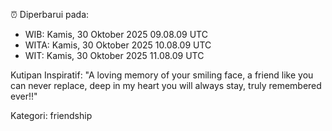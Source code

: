⏰ Diperbarui pada:
- WIB: Kamis, 30 Oktober 2025 09.08.09 UTC
- WITA: Kamis, 30 Oktober 2025 10.08.09 UTC
- WIT: Kamis, 30 Oktober 2025 11.08.09 UTC

Kutipan Inspiratif:
"A loving memory of your smiling face, a friend like you can never replace, deep in my heart you will always stay, truly remembered ever!!"


Kategori: friendship

